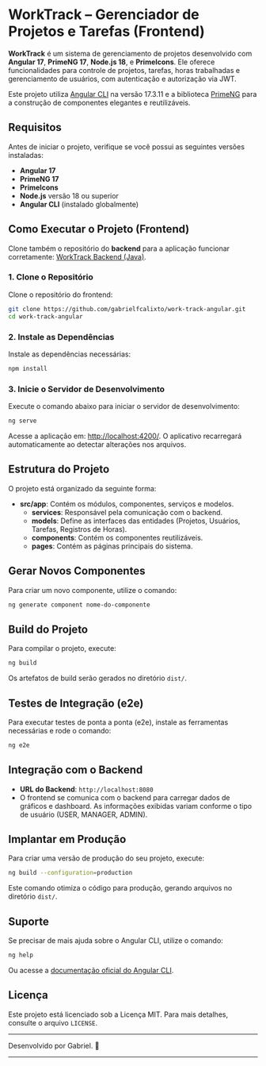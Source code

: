 
# WorkTrack – Gerenciador de Projetos e Tarefas (Frontend)

**WorkTrack** é um sistema de gerenciamento de projetos desenvolvido com **Angular 17**, **PrimeNG 17**, **Node.js 18**, e **PrimeIcons**. Ele oferece funcionalidades para controle de projetos, tarefas, horas trabalhadas e gerenciamento de usuários, com autenticação e autorização via JWT.

Este projeto utiliza [Angular CLI](https://github.com/angular/angular-cli) na versão 17.3.11 e a biblioteca [PrimeNG](https://primeng.org/) para a construção de componentes elegantes e reutilizáveis.

## Requisitos

Antes de iniciar o projeto, verifique se você possui as seguintes versões instaladas:

- **Angular 17**
- **PrimeNG 17**
- **PrimeIcons**
- **Node.js** versão 18 ou superior
- **Angular CLI** (instalado globalmente)

## Como Executar o Projeto (Frontend)

Clone também o repositório do **backend** para a aplicação funcionar corretamente: [WorkTrack Backend (Java)](https://github.com/gabrielfcalixto/work-track-java).

### 1. Clone o Repositório

Clone o repositório do frontend:
```bash
git clone https://github.com/gabrielfcalixto/work-track-angular.git
cd work-track-angular
```

### 2. Instale as Dependências

Instale as dependências necessárias:
```bash
npm install
```

### 3. Inicie o Servidor de Desenvolvimento

Execute o comando abaixo para iniciar o servidor de desenvolvimento:
```bash
ng serve
```

Acesse a aplicação em: [http://localhost:4200/](http://localhost:4200/). O aplicativo recarregará automaticamente ao detectar alterações nos arquivos.

## Estrutura do Projeto

O projeto está organizado da seguinte forma:

- **src/app**: Contém os módulos, componentes, serviços e modelos.
  - **services**: Responsável pela comunicação com o backend.
  - **models**: Define as interfaces das entidades (Projetos, Usuários, Tarefas, Registros de Horas).
  - **components**: Contém os componentes reutilizáveis.
  - **pages**: Contém as páginas principais do sistema.

## Gerar Novos Componentes

Para criar um novo componente, utilize o comando:
```bash
ng generate component nome-do-componente
```

## Build do Projeto

Para compilar o projeto, execute:
```bash
ng build
```
Os artefatos de build serão gerados no diretório `dist/`.

## Testes de Integração (e2e)

Para executar testes de ponta a ponta (e2e), instale as ferramentas necessárias e rode o comando:
```bash
ng e2e
```

## Integração com o Backend

- **URL do Backend**: `http://localhost:8080`
- O frontend se comunica com o backend para carregar dados de gráficos e dashboard. As informações exibidas variam conforme o tipo de usuário (USER, MANAGER, ADMIN).

## Implantar em Produção

Para criar uma versão de produção do seu projeto, execute:
```bash
ng build --configuration=production
```
Este comando otimiza o código para produção, gerando arquivos no diretório `dist/`.

## Suporte

Se precisar de mais ajuda sobre o Angular CLI, utilize o comando:
```bash
ng help
```
Ou acesse a [documentação oficial do Angular CLI](https://angular.io/cli).

## Licença

Este projeto está licenciado sob a Licença MIT. Para mais detalhes, consulte o arquivo `LICENSE`.

---

Desenvolvido por Gabriel. 🚀

---
